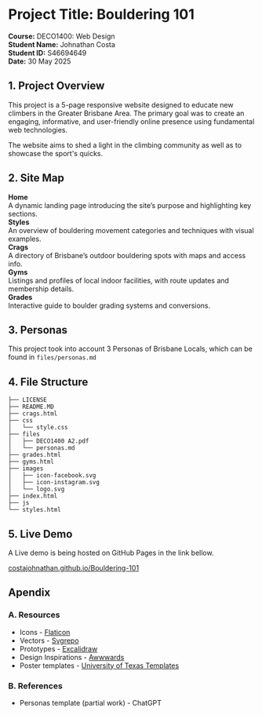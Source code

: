 # Project Title: Bouldering 101

**Course:** DECO1400: Web Design <br>
**Student Name:** Johnathan Costa <br>
**Student ID:** S46694649 <br>
**Date:** 30 May 2025 <br>

## 1. Project Overview

This project is a 5-page responsive website designed to educate new climbers in the Greater Brisbane Area. The primary goal was to create an engaging, informative, and user-friendly online presence using fundamental web technologies.

The website aims to shed a light in the climbing community as well as to showcase the sport's quicks.

## 2. Site Map

**Home**  
  A dynamic landing page introducing the site’s purpose and highlighting key sections. <br>
**Styles**  
  An overview of bouldering movement categories and techniques with visual examples.  <br>
**Crags**  
  A directory of Brisbane’s outdoor bouldering spots with maps and access info. <br>
**Gyms**  
  Listings and profiles of local indoor facilities, with route updates and membership details. <br>
**Grades**  
  Interactive guide to boulder grading systems and conversions.

## 3. Personas
This project took into account 3 Personas of Brisbane Locals, which can be found in `files/personas.md`

## 4. File Structure
```
├── LICENSE
├── README.MD
├── crags.html
├── css
│   └── style.css
├── files
│   ├── DECO1400 A2.pdf
│   └── personas.md
├── grades.html
├── gyms.html
├── images
│   ├── icon-facebook.svg
│   ├── icon-instagram.svg
│   └── logo.svg
├── index.html
├── js
└── styles.html
```

## 5. Live Demo
A Live demo is being hosted on GitHub Pages in the link bellow.

[costajohnathan.github.io/Bouldering-101](https://costajohnathan.github.io/Bouldering-101/index.html)

## Apendix
### A. Resources
- Icons - [Flaticon](https://www.flaticon.com/)
- Vectors - [Svgrepo](https://www.svgrepo.com/vectors)
- Prototypes - [Excalidraw](https://excalidraw.com/)
- Design Inspirations - [Awwwards](https://www.awwwards.com/)
- Poster templates - [University of Texas Templates](https://undergradcollege.utexas.edu/academics/undergraduate-research/guide-creating-research-posters/poster-design-templates)

### B. References
- Personas template (partial work) - ChatGPT